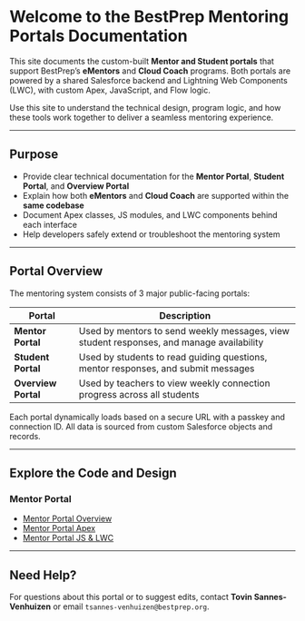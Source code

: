 # Welcome to the BestPrep Mentoring Portals Documentation

This site documents the custom-built **Mentor and Student portals** that support BestPrep’s **eMentors** and **Cloud Coach** programs. Both portals are powered by a shared Salesforce backend and Lightning Web Components (LWC), with custom Apex, JavaScript, and Flow logic.

Use this site to understand the technical design, program logic, and how these tools work together to deliver a seamless mentoring experience.

---

## Purpose

- Provide clear technical documentation for the **Mentor Portal**, **Student Portal**, and **Overview Portal**
- Explain how both **eMentors** and **Cloud Coach** are supported within the **same codebase**
- Document Apex classes, JS modules, and LWC components behind each interface
- Help developers safely extend or troubleshoot the mentoring system

---

## Portal Overview

The mentoring system consists of 3 major public-facing portals:

| Portal           | Description                                                                 |
|------------------|-----------------------------------------------------------------------------|
| **Mentor Portal**   | Used by mentors to send weekly messages, view student responses, and manage availability |
| **Student Portal**  | Used by students to read guiding questions, mentor responses, and submit messages |
| **Overview Portal** | Used by teachers to view weekly connection progress across all students |

Each portal dynamically loads based on a secure URL with a passkey and connection ID. All data is sourced from custom Salesforce objects and records.

---

## Explore the Code and Design

### Mentor Portal
- [Mentor Portal Overview](mentor_portal/mentor_portal.md)
- [Mentor Portal Apex](mentor_portal/mentor_apex.md)
- [Mentor Portal JS & LWC](mentor_portal/mentor_js.md)



---

## Need Help?

For questions about this portal or to suggest edits, contact **Tovin Sannes-Venhuizen** or email `tsannes-venhuizen@bestprep.org`.

